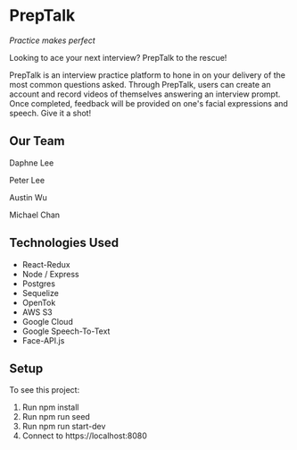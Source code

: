 # PrepTalk

_Practice makes perfect_

Looking to ace your next interview? PrepTalk to the rescue!

PrepTalk is an interview practice platform to hone in on your delivery of the most common questions asked.
Through PrepTalk, users can create an account and record videos of themselves answering an interview prompt.
Once completed, feedback will be provided on one's facial expressions and speech.
Give it a shot!

## Our Team

Daphne Lee

Peter Lee

Austin Wu

Michael Chan


## Technologies Used

* React-Redux
* Node / Express
* Postgres
* Sequelize
* OpenTok
* AWS S3
* Google Cloud
* Google Speech-To-Text
* Face-API.js

## Setup

To see this project:

1.  Run npm install
2.  Run npm run seed
3.  Run npm run start-dev
4.  Connect to https://localhost:8080
